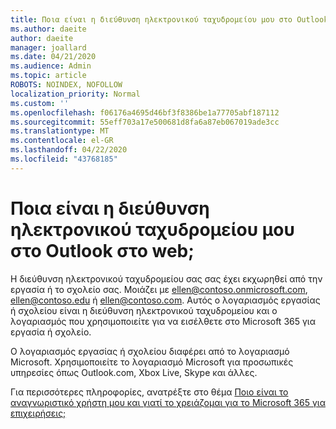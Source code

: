 ```yaml
---
title: Ποια είναι η διεύθυνση ηλεκτρονικού ταχυδρομείου μου στο Outlook στο web
ms.author: daeite
author: daeite
manager: joallard
ms.date: 04/21/2020
ms.audience: Admin
ms.topic: article
ROBOTS: NOINDEX, NOFOLLOW
localization_priority: Normal
ms.custom: ''
ms.openlocfilehash: f06176a4695d46bf3f8386be1a77705abf187112
ms.sourcegitcommit: 55eff703a17e500681d8fa6a87eb067019ade3cc
ms.translationtype: MT
ms.contentlocale: el-GR
ms.lasthandoff: 04/22/2020
ms.locfileid: "43768185"
---
```

# <a name="what-is-my-email-address-in-outlook-on-the-web"></a>Ποια είναι η διεύθυνση ηλεκτρονικού ταχυδρομείου μου στο Outlook στο web;

Η διεύθυνση ηλεκτρονικού ταχυδρομείου σας σας έχει εκχωρηθεί από την εργασία ή το σχολείο σας. Μοιάζει με ellen@contoso.onmicrosoft.com, ellen@contoso.edu ή ellen@contoso.com. Αυτός ο λογαριασμός εργασίας ή σχολείου είναι η διεύθυνση ηλεκτρονικού ταχυδρομείου και ο λογαριασμός που χρησιμοποιείτε για να εισέλθετε στο Microsoft 365 για εργασία ή σχολείο.

Ο λογαριασμός εργασίας ή σχολείου διαφέρει από το λογαριασμό Microsoft. Χρησιμοποιείτε το λογαριασμό Microsoft για προσωπικές υπηρεσίες όπως Outlook.com, Xbox Live, Skype και άλλες.

Για περισσότερες πληροφορίες, ανατρέξτε στο θέμα [Ποιο είναι το αναγνωριστικό χρήστη μου και γιατί το χρειάζομαι για το Microsoft 365 για επιχειρήσεις;](https://support.office.com/article/37da662b-5da6-4b56-a091-2731b2ecc8b4)